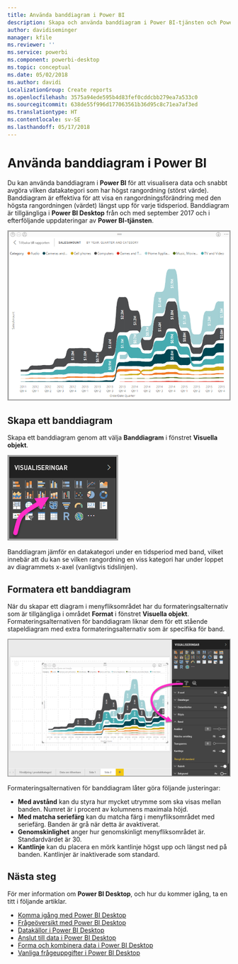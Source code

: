 ```yaml
---
title: Använda banddiagram i Power BI
description: Skapa och använda banddiagram i Power BI-tjänsten och Power BI Desktop
author: davidiseminger
manager: kfile
ms.reviewer: ''
ms.service: powerbi
ms.component: powerbi-desktop
ms.topic: conceptual
ms.date: 05/02/2018
ms.author: davidi
LocalizationGroup: Create reports
ms.openlocfilehash: 3575a94ede595b4d83fef0cddcbb279ea7a533c0
ms.sourcegitcommit: 638de55f996d177063561b36d95c8c71ea7af3ed
ms.translationtype: HT
ms.contentlocale: sv-SE
ms.lasthandoff: 05/17/2018
---
```

# <a name="use-ribbon-charts-in-power-bi"></a>Använda banddiagram i Power BI
Du kan använda banddiagram i **Power BI** för att visualisera data och snabbt avgöra vilken datakategori som har högst rangordning (störst värde). Banddiagram är effektiva för att visa en rangordningsförändring med den högsta rangordningen (värdet) längst upp för varje tidsperiod. Banddiagram är tillgängliga i **Power BI Desktop** från och med september 2017 och i efterföljande uppdateringar av **Power BI-tjänsten**.

![](media/desktop-ribbon-charts/ribbon-charts_01.png)

## <a name="create-a-ribbon-chart"></a>Skapa ett banddiagram
Skapa ett banddiagram genom att välja **Banddiagram** i fönstret **Visuella objekt**.

![](media/desktop-ribbon-charts/ribbon-charts_02.png)

Banddiagram jämför en datakategori under en tidsperiod med band, vilket innebär att du kan se vilken rangordning en viss kategori har under loppet av diagrammets x-axel (vanligtvis tidslinjen).

## <a name="format-a-ribbon-chart"></a>Formatera ett banddiagram
När du skapar ett diagram i menyfliksområdet har du formateringsalternativ som är tillgängliga i området **Format** i fönstret **Visuella objekt**. Formateringsalternativen för banddiagram liknar dem för ett stående stapeldiagram med extra formateringsalternativ som är specifika för band.

![](media/desktop-ribbon-charts/ribbon-charts_03.png)

Formateringsalternativen för banddiagram låter göra följande justeringar:

* **Med avstånd** kan du styra hur mycket utrymme som ska visas mellan banden. Numret är i procent av kolumnens maximala höjd.
* **Med matcha seriefärg** kan du matcha färg i menyfliksområdet med seriefärg. Banden är grå när detta är avaktiverat.
* **Genomskinlighet** anger hur genomskinligt menyfliksområdet är. Standardvärdet är 30.
* **Kantlinje** kan du placera en mörk kantlinje högst upp och längst ned på banden. Kantlinjer är inaktiverade som standard.

## <a name="next-steps"></a>Nästa steg
För mer information om **Power BI Desktop**, och hur du kommer igång, ta en titt i följande artiklar.

* [Komma igång med Power BI Desktop](desktop-getting-started.md)
* [Frågeöversikt med Power BI Desktop](desktop-query-overview.md)
* [Datakällor i Power BI Desktop](desktop-data-sources.md)
* [Anslut till data i Power BI Desktop](desktop-connect-to-data.md)
* [Forma och kombinera data i Power BI Desktop](desktop-shape-and-combine-data.md)
* [Vanliga frågeuppgifter i Power BI Desktop](desktop-common-query-tasks.md)   

